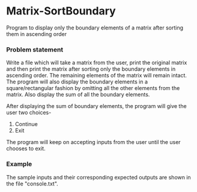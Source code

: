 # Matrix-SortBoundary
Program to display only the boundary elements of a matrix after sorting them in ascending order

### Problem statement
Write a file which will take a matrix from the user, print the original matrix and then print the matrix after sorting only the boundary elements in ascending order. The remaining elements of the matrix will remain intact. The program will also display the boundary elements in a square/rectangular fashion by omitting all the other elements from the matrix. Also display the sum of all the boundary elements.

After displaying the sum of boundary elements, the program will give the user two choices-
1. Continue
2. Exit

The program will keep on accepting inputs from the user until the user chooses to exit.

### Example
The sample inputs and their corresponding expected outputs are shown in the file "console.txt". 

